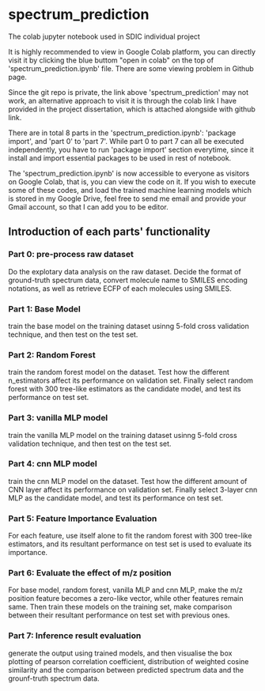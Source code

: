 # spectrum_prediction
The colab jupyter notebook used in SDIC individual project

It is highly recommended to view in Google Colab platform, you can directly visit it by clicking the blue buttom "open in colab" on the top of 'spectrum_prediction.ipynb' file. There are some viewing problem in Github page.

Since the git repo is private, the link above 'spectrum_prediction' may not work, an alternative approach to visit it is through the colab link I have provided in the project dissertation, which is attached alongside with github link.


There are in total 8 parts in the 'spectrum_prediction.ipynb': 'package import', and 'part 0' to 'part 7'. While part 0 to part 7 can all be executed independently, you have to run 'package import' section everytime, since it install and import essential packages to be used in rest of notebook.

The 'spectrum_prediction.ipynb' is now accessible to everyone as visitors on Google Colab, that is, you can view the code on it. If you wish to execute some of these codes, and load the trained machine learning models which is stored in my Google Drive, feel free to send me email and provide your Gmail account, so that I can add you to be editor.

## Introduction of each parts' functionality

### Part 0: pre-process raw dataset

Do the explotary data analysis on the raw dataset. Decide the format of ground-truth spectrum data, convert molecule name to SMILES encoding notations, as well as retrieve ECFP of each molecules using SMILES.

### Part 1: Base Model

train the base model on the training dataset usinng 5-fold cross validation technique, and then test on the test set.

### Part 2: Random Forest

train the random forest model on the dataset. Test how the different n_estimators affect its performance on validation set. Finally select random forest with 300 tree-like estimators as the candidate model, and test its performance on test set.

### Part 3: vanilla MLP model

train the vanilla MLP model on the training dataset usinng 5-fold cross validation technique, and then test on the test set.

### Part 4: cnn MLP model

train the cnn MLP model on the dataset. Test how the different amount of CNN layer affect its performance on validation set. Finally select 3-layer cnn MLP as the candidate model, and test its performance on test set.

### Part 5: Feature Importance Evaluation

For each feature, use itself alone to fit the random forest with 300 tree-like estimators, and its resultant performance on test set is used to evaluate its importance.

### Part 6: Evaluate the effect of m/z position

For base model, random forest, vanilla MLP and cnn MLP, make the m/z position feature becomes a zero-like vector, while other features remain same. Then train these models on the training set, make comparison between their resultant performance on test set with previous ones.

### Part 7: Inference result evaluation

generate the output using trained models, and then visualise the box plotting of pearson correlation coefficient, distribution of weighted cosine similarity and the comparison between predicted spectrum data and the grounf-truth spectrum data.

